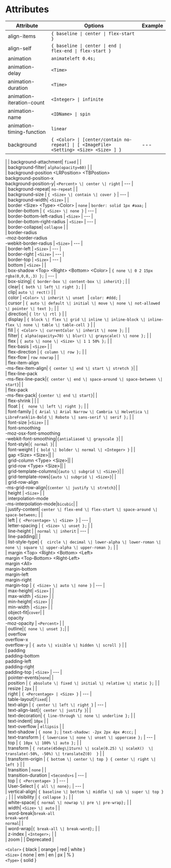 # Attributes

| Attribute | Options | Example |  
| --- | --- | --- |  
| align-items | `{ baseline \| center \| flex-start }`  |   |  
| align-self| `{ baseline \| center \| end \| flex-end \| flex-start }` | |  
| animation | `animateleft 0.4s;`  |   |  
| animation-delay | `<Time>` |  |   
| animation-duration | `<Time>` |  |   
| animation-iteration-count | `<Integer> \| infinite` |  |    
| animation-name | `<IDName> \| spin`|  |  
| animation-timing-function| `linear`| |  
| background | `{ <Color> \| [center/contain no-repeat] \| [ <ImageFile> <Setting> <Size> <Size> ] }` | --- |  
|
| background-attachment| `fixed` |  |  
| background-filter| `alpha(opacity=60)` |  |  
| background-position \<LRPosition> \<TBPostion> <br> background-position-x <br> background-position-y| `<Percent> \| center \| right` | --- |  
| background-repeat| `no-repeat` | |  
| background-size | `{ <Size> \| contain \| cover }` | --- |  
| background-width| `<Size>` | |   
| border \<Size> \<Type> \<Color> | `none` | `border: solid 1px #aaa;` |  
| border-bottom | `{ <Size> \| none }` | --- |  
| border-bottom-left-radius | `<Size>` | --- |  
| border-bottom-right-radius | `<Size>` | --- |  
| border-collapse| `collapse` | |  
| border-radius <BR> -moz-border-radius <BR> -webkit-border-radius | `<Size>` | --- |  
| border-left | `<Size>` | --- |  
| border-right | `<Size>` | --- |  
| border-top | `<Size>` | --- |  
| bottom | `<Size>` |  |  
| box-shadow  \<Top> \<Right> \<Bottom> \<Color> | `{ none \| 0 2 15px rgba(0,0,0,.3) };` | --- |  
| box-sizing| `{ border-box \| content-box \| inherit}` ; |   |  
| clear| `{ both \| left \| right };` |   |  
| clip| `auto \| rect()` |   |  
| color | `<Color> \| inherit \| unset ` | `color: #ddd;` |  
| cursor | `{ auto \| default \| initial \| move \| none \| not-allowed \| pointer \| text };`  |   |  
| direction| `{ ltr \| rtl }` | |  
| display | `{ block \| flex \| grid \| inline \| inline-block \| inline-flex \| none \| table \| table-cell }`   |   |  
| fill | `{ <Color> \| currentColor \| inherit \| none };` |  |  
| filter| `{ alpha(opacity=70) \| blur() \| grayscale() \| none };` | |  
| flex | `{ auto \| none \| <Size> \| 1 1 50% };`  |   |  
| flex-basis | `<Size>` |  |  
| flex-direction | `{ column \| row };`  |   |  
| flex-flow | `row nowrap` | |  
| flex-item-align <BR> -ms-flex-item-align| `{ center \| end \| start \| stretch }`| |  
| flex-line-pack <BR> -ms-flex-line-pack|`{ center \| end \| space-around \| space-between \| start}`| |  
| flex-pack <BR> -ms-flex-pack| `{center \| end \| start}`| |  
| flex-shrink | <Integer> |  |  
| float | `{  none \| left \| right };`  |   |  
| font-family | `{ Arial \| Arial Narrow \| Cambria \| Helvetica \| LibreFranklin-Bold \| Roboto \| sans-serif \| serif };`  |   |  
| font-size |`<Size>`  |   |  
| font-smoothing  <BR> -moz-osx-font-smoothing <BR> -webkit-font-smoothing|`{antialiased \| grayscale }`| |  
| font-style|`{ normal }`| |  
| font-weight | `{ bold \| bolder \| normal \| <Integer> }` |  |  
| gap \<Size> \<Size>|| |  
| grid-column \<Type> \<Size>|| |  
| grid-row \<Type> \<Size>|| |  
| grid-template-columns|`{auto \| subgrid \| <Size>}`| |  
| grid-template-rows|`{auto \| subgrid \| <Size>}`| |  
| grid-row-align <BR> -ms-grid-row-align|`{center \| justify \| stretch}`| |  
| height | `<Size>` |  |  
| interpolation-mode <BR> -ms-interpolation-mode|`bicubic`| |  
| justify-content| `center \| flex-end \| flex-start \| space-around \| space-between;`  |   |  
| left | `{ <Percentage> \| <Size> }` | --- |  
| letter-spacing | `{ <Size> \| unset };` |  |  
| line-height | <Size> \| `normal \| inherit` | --- |  
| line-padding|| |  
| list-style-type| `{  circle \| decimal \| lower-alpha \| lower-roman \| none \| square \| upper-alpha \| upper-roman };` |   |  
| margin \<Top> \<Right> \<Bottom> \<Left> <BR> margin \<Top-Bottom> \<Right-Left> <BR> margin \<All>  <BR> margin-bottom <BR> margin-left <BR> margin-right <BR> margin-top | `{ <Size> \| auto \| none }` | --- |  
| max-height| `<Size>` |  |  
| max-width | `<Size>` |  |  
| min-height| `<Size>` |  |  
| min-width | `<Size>` |  |  
| object-fit|`cover`| |  
| opacity <BR> -moz-opacity | `<Percent>` |  |  
| outline|`{ none \| unset };`| |  
| overflow <br> overflow-x <br> overflow-y | `{ auto \| visible \| hidden \| scroll }` |  |  
| padding <BR> padding-bottom <BR> padding-left <BR> padding-right <BR> padding-top | `<Size>` | --- |   
| pointer-events|`none`| |  
| position | `{ absolute \| fixed \| initial \| relative \| static };`  |   |  
| resize | `2px` |  |  
| right | `{ <Percentage> | <Size> }` | --- |  
| table-layout|`fixed`| |  
| text-align | `{ center \| left \| right }` | --- |  
| text-align-last|`{ center \| justify }`| |   
| text-decoration| `{ line-through \| none \| underline };` |   |  
| text-indent| `10px` | |  
| text-overflow | `ellipsis` |  |  
| text-shadow <Top> <Right> <Bottom> <Color> | `{ none };` | `text-shadow: -2px 2px 4px #ccc;` |  
| text-transform | `{ lowercase \| none \| unset \| uppercase };` | --- |  
| top | `{ 10px \| 100% \| auto };` |  |  
| transform | `{ rotate(45deg\|1turn) \| scale(0.25) \| scaleX()  \| translate(-50%, -50%) \| translateZ(0)  }` |  |  
| transform-origin | `{ bottom \| center \| top } { center \| right \| left }`  |  |  
| transition | `none` | |  
| transition-duration | `<Seconds>s` | --- |  
| top | `{ <Percentage> }` | --- |  
| User-Select | `{ all \| none};` | --- |  
| vertical-align| `{ baseline \| bottom \| middle \| sub \| super \| top } ;` |   | 
| visibility | `{ collapse };` |  |   
| white-space| `{ normal \| nowrap \| pre \| pre-wrap};`  |   |  
| width| `<Size> \| auto` |   |  
| word-break|`break-all` <br> `break-word`  <br> `normal`| |  
| word-wrap|`{ break-all \| break-word};` | |  
| z-index | `<Integer>;` |  |  
| zoom |  | Deprecated |  

`<Color>`  { black \| orange \| red \| white }  
`<Size>`   { none \| em \| en \| px \| % }  
`<Type>`   { solid }  
